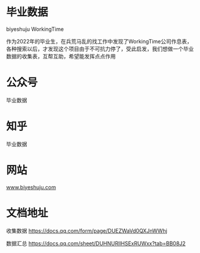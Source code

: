 # 毕业数据
biyeshuju WorkingTime

作为2022年的毕业生，在兵荒马乱的找工作中发现了WorkingTime公司作息表，各种搜索以后，才发现这个项目由于不可抗力停了，受此启发，我们想做一个毕业数据的收集表，互帮互助，希望能发挥点点作用
# 公众号
毕业数据
# 知乎
毕业数据
# 网站
www.biyeshuju.com
# 文档地址
收集数据
https://docs.qq.com/form/page/DUEZWaVd0QXJnWWhj

数据汇总
https://docs.qq.com/sheet/DUHNURllHSExRUWxx?tab=BB08J2
